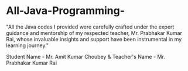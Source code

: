 # All-Java-Programming-

"All the Java codes I provided were carefully crafted under the expert guidance and mentorship of my respected teacher, Mr. Prabhakar Kumar Rai, whose invaluable insights and support have been instrumental in my learning journey."

Student Name - Mr. Amit Kumar Choubey &
Teacher's Name - Mr. Prabhakar Kumar Rai
